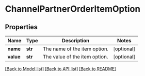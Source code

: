 # ChannelPartnerOrderItemOption

## Properties
Name | Type | Description | Notes
------------ | ------------- | ------------- | -------------
**name** | **str** | The name of the item option. | [optional] 
**value** | **str** | The value of the item option. | [optional] 

[[Back to Model list]](../README.md#documentation-for-models) [[Back to API list]](../README.md#documentation-for-api-endpoints) [[Back to README]](../README.md)


